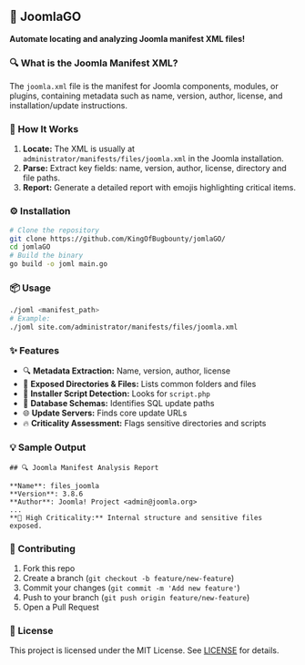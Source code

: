 ## 🚀 JoomlaGO

**Automate locating and analyzing Joomla manifest XML files!**

### 🔍 What is the Joomla Manifest XML?

The `joomla.xml` file is the manifest for Joomla components, modules, or plugins, containing metadata such as name, version, author, license, and installation/update instructions.

### 📖 How It Works

1. **Locate:** The XML is usually at `administrator/manifests/files/joomla.xml` in the Joomla installation.
2. **Parse:** Extract key fields: name, version, author, license, directory and file paths.
3. **Report:** Generate a detailed report with emojis highlighting critical items.

### ⚙️ Installation

```bash
# Clone the repository
git clone https://github.com/KingOfBugbounty/jomlaGO/
cd jomlaGO
# Build the binary
go build -o joml main.go
```

### 📦 Usage

```bash
./joml <manifest_path>
# Example:
./joml site.com/administrator/manifests/files/joomla.xml
```

### ✨ Features

* 🔍 **Metadata Extraction:** Name, version, author, license
* 📁 **Exposed Directories & Files:** Lists common folders and files
* 🔧 **Installer Script Detection:** Looks for `script.php`
* 🧬 **Database Schemas:** Identifies SQL update paths
* 🌐 **Update Servers:** Finds core update URLs
* 🔥 **Criticality Assessment:** Flags sensitive directories and scripts

### 💡 Sample Output

```text
## 🔍 Joomla Manifest Analysis Report

**Name**: files_joomla
**Version**: 3.8.6
**Author**: Joomla! Project <admin@joomla.org>
...
**🔴 High Criticality:** Internal structure and sensitive files exposed.
```

### 🤝 Contributing

1. Fork this repo
2. Create a branch (`git checkout -b feature/new-feature`)
3. Commit your changes (`git commit -m 'Add new feature'`)
4. Push to your branch (`git push origin feature/new-feature`)
5. Open a Pull Request

### 📜 License

This project is licensed under the MIT License. See [LICENSE](LICENSE) for details.
